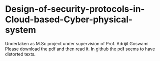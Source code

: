 # Design-of-security-protocols-in-Cloud-based-Cyber-physical-system
Undertaken as M.Sc project under supervision of Prof. Adrijit Goswami.
 Please download the pdf and then read it. In github the pdf seems to have distorted texts.
